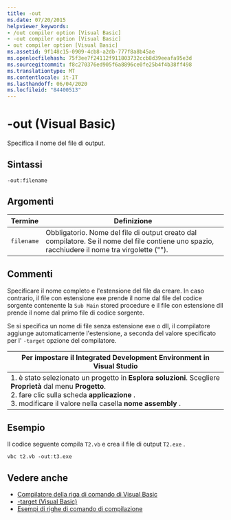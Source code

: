```yaml
---
title: -out
ms.date: 07/20/2015
helpviewer_keywords:
- /out compiler option [Visual Basic]
- -out compiler option [Visual Basic]
- out compiler option [Visual Basic]
ms.assetid: 9f148c15-0909-4cb8-a2db-777f8a8b45ae
ms.openlocfilehash: 75f3ee7f24112f911803732ccb8d39eeafa95e3d
ms.sourcegitcommit: f8c270376ed905f6a8896ce0fe25b4f4b38ff498
ms.translationtype: MT
ms.contentlocale: it-IT
ms.lasthandoff: 06/04/2020
ms.locfileid: "84400513"
---
```

# <a name="-out-visual-basic"></a>-out (Visual Basic)
Specifica il nome del file di output.  
  
## <a name="syntax"></a>Sintassi  
  
```console  
-out:filename  
```  
  
## <a name="arguments"></a>Argomenti  
  
|Termine|Definizione|  
|---|---|  
|`filename`|Obbligatorio. Nome del file di output creato dal compilatore. Se il nome del file contiene uno spazio, racchiudere il nome tra virgolette ("").|  
  
## <a name="remarks"></a>Commenti  
 Specificare il nome completo e l'estensione del file da creare. In caso contrario, il file con estensione exe prende il nome dal file del codice sorgente contenente la `Sub Main` stored procedure e il file con estensione dll prende il nome dal primo file di codice sorgente.  
  
 Se si specifica un nome di file senza estensione exe o dll, il compilatore aggiunge automaticamente l'estensione, a seconda del valore specificato per l' `-target` opzione del compilatore.  
  
|Per impostare il Integrated Development Environment in Visual Studio|  
|---|  
|1. è stato selezionato un progetto in **Esplora soluzioni**. Scegliere **Proprietà** dal menu **Progetto**. <br />2. fare clic sulla scheda **applicazione** .<br />3. modificare il valore nella casella **nome assembly** .|  
  
## <a name="example"></a>Esempio  
 Il codice seguente compila `T2.vb` e crea il file di output `T2.exe` .  
  
```console
vbc t2.vb -out:t3.exe  
```  
  
## <a name="see-also"></a>Vedere anche

- [Compilatore della riga di comando di Visual Basic](index.md)
- [-target (Visual Basic)](target.md)
- [Esempi di righe di comando di compilazione](sample-compilation-command-lines.md)
